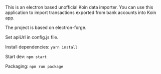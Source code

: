 This is an electron based unofficial Koin data importer.
You can use this application to import transactions exported from bank accounts into Koin app.

The project is based on electron-forge.

Set apiUrl in config.js file.

Install dependencies:
`yarn install`

Start dev:
`npm start`

Packaging:
`npm run package`
